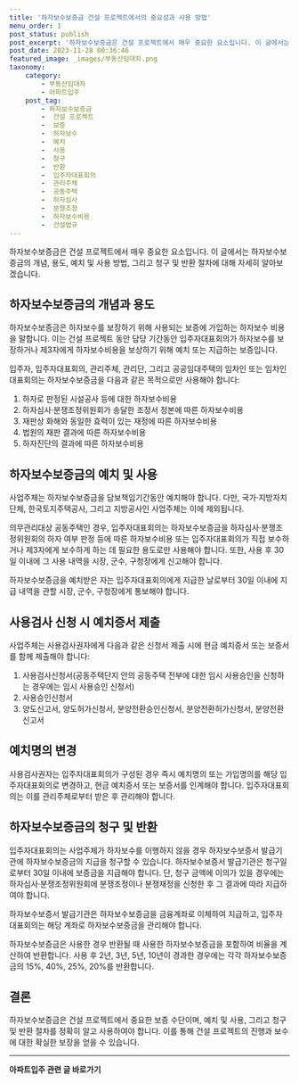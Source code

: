```yaml
---
title: '하자보수보증금 건설 프로젝트에서의 중요성과 사용 방법'
menu_order: 1
post_status: publish
post_excerpt: '하자보수보증금은 건설 프로젝트에서 매우 중요한 요소입니다. 이 글에서는 하자보수보증금의 개념, 용도, 예치 및 사용 방법, 그리고 청구 및 반환 절차에 대해 자세히 알아보겠습니다.'
post_date: 2023-11-28 00:36:46
featured_image: _images/부동산임대차.png
taxonomy:
    category:
        - 부동산임대차
        - 아파트입주
    post_tag:
        - 하자보수보증금
        -  건설 프로젝트
        -  보증
        -  하자보수
        -  예치
        -  사용
        -  청구
        -  반환
        -  입주자대표회의
        -  관리주체
        -  공동주택
        -  하자심사
        -  분쟁조정
        -  하자보수비용
        -  건설법규
---
```



하자보수보증금은 건설 프로젝트에서 매우 중요한 요소입니다. 이 글에서는 하자보수보증금의 개념, 용도, 예치 및 사용 방법, 그리고 청구 및 반환 절차에 대해 자세히 알아보겠습니다.

## 하자보수보증금의 개념과 용도
하자보수보증금은 하자보수를 보장하기 위해 사용되는 보증에 가입하는 하자보수 비용을 말합니다. 이는 건설 프로젝트 동안 담당 기간동안 입주자대표회의가 하자보수를 보장하거나 제3자에게 하자보수비용을 보상하기 위해 예치 또는 지급하는 보증입니다.

입주자, 입주자대표회의, 관리주체, 관리단, 그리고 공공임대주택의 임차인 또는 임차인대표회의는 하자보수보증금을 다음과 같은 목적으로만 사용해야 합니다:
1. 하자로 판정된 시설공사 등에 대한 하자보수비용
2. 하자심사·분쟁조정위원회가 송달한 조정서 정본에 따른 하자보수비용
3. 재판상 화해와 동일한 효력이 있는 재정에 따른 하자보수비용
4. 법원의 재판 결과에 따른 하자보수비용
5. 하자진단의 결과에 따른 하자보수비용

## 하자보수보증금의 예치 및 사용
사업주체는 하자보수보증금을 담보책임기간동안 예치해야 합니다. 다만, 국가·지방자치단체, 한국토지주택공사, 그리고 지방공사인 사업주체는 이에 제외됩니다.

의무관리대상 공동주택인 경우, 입주자대표회의는 하자보수보증금을 하자심사·분쟁조정위원회의 하자 여부 판정 등에 따른 하자보수비용 또는 입주자대표회의가 직접 보수하거나 제3자에게 보수하게 하는 데 필요한 용도로만 사용해야 합니다. 또한, 사용 후 30일 이내에 그 사용 내역을 시장, 군수, 구청장에게 신고해야 합니다.

하자보수보증금을 예치받은 자는 입주자대표회의에게 지급한 날로부터 30일 이내에 지급 내역을 관할 시장, 군수, 구청장에게 통보해야 합니다.

## 사용검사 신청 시 예치증서 제출
사업주체는 사용검사권자에게 다음과 같은 신청서 제출 시에 현금 예치증서 또는 보증서를 함께 제출해야 합니다:
1. 사용검사신청서(공동주택단지 안의 공동주택 전부에 대한 임시 사용승인을 신청하는 경우에는 임시 사용승인 신청서)
2. 사용승인신청서
3. 양도신고서, 양도허가신청서, 분양전환승인신청서, 분양전환허가신청서, 분양전환신고서

## 예치명의 변경
사용검사권자는 입주자대표회의가 구성된 경우 즉시 예치명의 또는 가입명의를 해당 입주자대표회의로 변경하고, 현금 예치증서 또는 보증서를 인계해야 합니다. 입주자대표회의는 이를 관리주체로부터 받은 후 관리해야 합니다.

## 하자보수보증금의 청구 및 반환
입주자대표회의는 사업주체가 하자보수를 이행하지 않을 경우 하자보수보증서 발급기관에 하자보수보증금의 지급을 청구할 수 있습니다. 하자보수보증서 발급기관은 청구일로부터 30일 이내에 보증금을 지급해야 합니다. 단, 청구 금액에 이의가 있을 경우에는 하자심사·분쟁조정위원회에 분쟁조정이나 분쟁재정을 신청한 후 그 결과에 따라 지급하여야 합니다.

하자보수보증서 발급기관은 하자보수보증금을 금융계좌로 이체하여 지급하고, 입주자대표회의는 해당 계좌로 하자보수보증금을 관리해야 합니다.

하자보수보증금은 사용한 경우 반환될 때 사용한 하자보수보증금을 포함하여 비율을 계산하여 반환합니다. 사용 후 2년, 3년, 5년, 10년이 경과한 경우에는 각각 하자보수보증금의 15%, 40%, 25%, 20%를 반환합니다.

## 결론
하자보수보증금은 건설 프로젝트에서 중요한 보증 수단이며, 예치 및 사용, 그리고 청구 및 반환 절차를 정확히 알고 사용하여야 합니다. 이를 통해 건설 프로젝트의 진행과 보수에 대한 확실한 보장을 얻을 수 있습니다.
<!-- wp:separator -->
<hr class="wp-block-separator has-alpha-channel-opacity"/>
<!-- /wp:separator -->

<!-- wp:group {"backgroundColor":"base","layout":{"type":"constrained"}} -->
<div class="wp-block-group has-base-background-color has-background"><!-- wp:paragraph {"align":"center","fontSize":"medium"} -->
<p class="has-text-align-center has-large-font-size"><strong>아파트입주 관련 글 바로가기</strong></p>
<!-- /wp:paragraph -->


<!-- wp:latest-posts
{"categories":[{"id":28177,"count":19,"description":"","link":"https://uknowlaw.com/category/%ec%95%84%ed%8c%8c%ed%8a%b8%ec%9e%85%ec%a3%bc/","name":"아파트입주","slug":"아파트입주","taxonomy":"category","parent":0,"meta":[],"_links":{"self":[{"href":"https://uknowlaw.com/wp-json/wp/v2/categories/28177"}],"collection":[{"href":"https://uknowlaw.com/wp-json/wp/v2/categories"}],"about":[{"href":"https://uknowlaw.com/wp-json/wp/v2/taxonomies/category"}],"wp:post_type":[{"href":"https://uknowlaw.com/wp-json/wp/v2/posts?categories=28177"}],"curies":[{"name":"wp","href":"https://api.w.org/{rel}","templated":true}]}}],"postsToShow":100,"excerptLength":28,"postLayout":"grid","columns":2,"featuredImageAlign":"left","featuredImageSizeSlug":"large","fontSize":"small"} /--></div>
<!-- /wp:group -->
